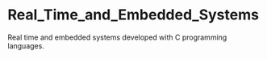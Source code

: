 # Real_Time_and_Embedded_Systems
Real time and embedded systems developed with C programming languages.
